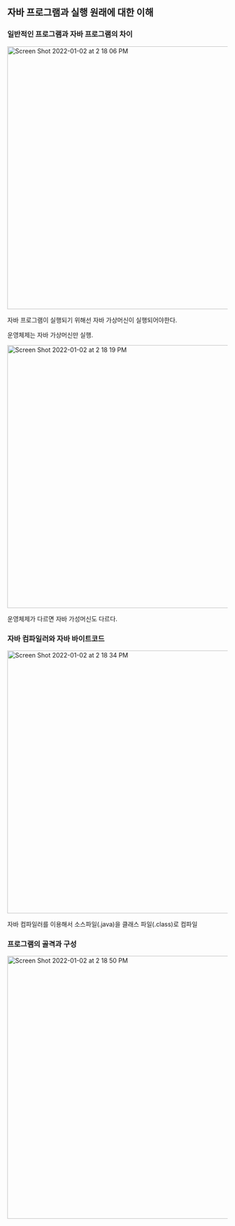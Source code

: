 ## 자바 프로그램과 실행 원래에 대한 이해



### 일반적인 프로그램과 자바 프로그램의 차이


<img width="600" alt="Screen Shot 2022-01-02 at 2 18 06 PM" src="https://user-images.githubusercontent.com/88222461/147866975-e955f144-3a03-47da-b248-79a2c81ab585.png">

자바 프로그램이 실행되기 위해선 자바 가상머신이 실행되어야한다.

운영체제는 자바 가상머신만 실행.


<img width="600" alt="Screen Shot 2022-01-02 at 2 18 19 PM" src="https://user-images.githubusercontent.com/88222461/147866978-0873a4e7-631b-48c0-8e1b-c6f4fd746a9b.png">

운영체제가 다르면 자바 가성머신도 다르다.



### 자바 컴파일러와 자바 바이트코드


<img width="600" alt="Screen Shot 2022-01-02 at 2 18 34 PM" src="https://user-images.githubusercontent.com/88222461/147866981-19d54d8c-e6fd-42d7-b40e-8cf09e4daf4c.png">

자바 컴파일러를 이용해서 소스파일(.java)을 클래스 파일(.class)로 컴파일



### 프로그램의 골격과 구성

<img width="600" alt="Screen Shot 2022-01-02 at 2 18 50 PM" src="https://user-images.githubusercontent.com/88222461/147866984-438fc286-418e-4247-ab3f-ca95956bfc5e.png">



